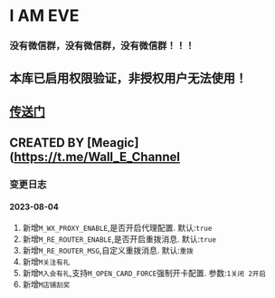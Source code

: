 # I AM EVE

### 没有微信群，没有微信群，没有微信群！！！
## 本库已启用权限验证，非授权用户无法使用！
## [传送门](https://t.me/Wall_E_Channel)
## CREATED BY [Meagic](https://t.me/Wall_E_Channel

### 变更日志
#### 2023-08-04
1. 新增`M_WX_PROXY_ENABLE`,是否开启代理配置. 默认:`true`
2. 新增`M_RE_ROUTER_ENABLE`,是否开启重拨消息. 默认:`true`
3. 新增`M_RE_ROUTER_MSG`,自定义重拨消息. 默认:`重拨`
3. 新增`M关注有礼`
3. 新增`M入会有礼`,支持`M_OPEN_CARD_FORCE`强制开卡配置. 参数:`1关闭 2开启`
3. 新增`M店铺刮奖`
